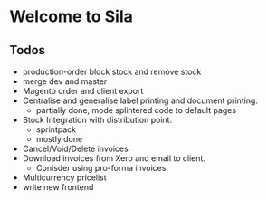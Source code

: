 # Welcome to Sila

## Todos

- production-order block stock and remove stock
- merge dev and master
- Magento order and client export
- Centralise and generalise label printing and document printing.
    * partially done, mode splintered code to default pages
- Stock Integration with distribution point.
    * sprintpack
    * mostly done
- Cancel/Void/Delete invoices
- Download invoices from Xero and email to client. 
    * Conisder using pro-forma invoices
- Multicurrency pricelist
- write new frontend
